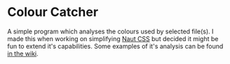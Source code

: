 Colour Catcher
==============

A simple program which analyses the colours used by selected file(s). I made this when working on simplifying [Naut CSS](https://github.com/Axel--/Naut-for-reddit) but decided it might be fun to extend it's capabilities. Some examples of it's analysis can be found [in the wiki](https://github.com/Foggalong/Colour-Catcher/wiki).
